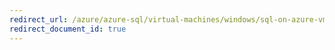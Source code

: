 ```yaml
---
redirect_url: /azure/azure-sql/virtual-machines/windows/sql-on-azure-vm-iaas-what-is-overview
redirect_document_id: true
---
```

